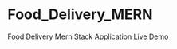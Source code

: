 # Food_Delivery_MERN
Food Delivery Mern Stack Application
<a href="https://food-delivery-mern-frontend-eabe.onrender.com/">Live Demo</a>

